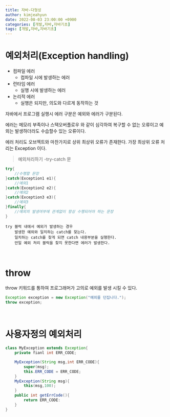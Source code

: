 ```yaml
---
title: 자바-다형성
author: kimjeahyun
date: 2022-08-03 23:00:00 +0900
categories: [개발,자바,자바기초]
tags: [개발,자바,자바기초]
---
```


# 예외처리(Exception handling)

-   컴파일 에러 
    - 컴파일 시에 발생하는 에러
-   런타임 에러
    - 실행 시에 발생하는 에러
-   논리적 에러
    - 실행은 되지만, 의도와 다르게 동작하는 것 

자바에서 프로그램 실행시 에러 구분은 예외와 에러가 구분된다.

에러는 메모리 부족이나 스택오버플로우 와 같이 심각하여 복구할 수 없는 오류이고
예외는 발생하더라도 수습할수 있는 오류이다. 

에러 처리도 오브젝트와 마찬가지로 상위 최상위 오류가 존재한다. 
가장 최상위 오류 처리는 Exception 이다.

> 예외처리하기 -try-catch 문

```java
try{
    //수행할 문장
}catch(Exception1 e1){
    //예외1
}catch(Exception2 e2){
    //예외2
}catch(Exception3 e3){
    //예외3
}finally{
    //예외의 발생여부에 관계없이 항상 수행되어야 하는 문장
}
```

~~~
try 블럭 내에서 예외가 발생하는 경우
    발생한 예외와 일치하는 catch를 찾는다.
    일치하는 catch를 찾게 되면 catch 내용부분을 실행한다.
    만일 예외 처리 블럭을 찾지 못한다면 에러가 발생한다.
~~~

<br>

# throw 

throw 키워드를 통하여 프로그래머가 고의로 예외를 발생 시킬 수 있다.

```java
Exception exception = new Exception("예외를 던집니다.");
throw exception;
```

<br>

# 사용자정의 예외처리

```java
class MyException extends Exception{
    private fianl int ERR_CODE;

    MyException(String msg,int ERR_CODE){
        super(msg);
        this.ERR_CODE = ERR_CODE;
    }
    MyException(String msg){
        this(msg,100);
    }
    public int getErrCode(){
        return ERR_CODE:
    }
}
```